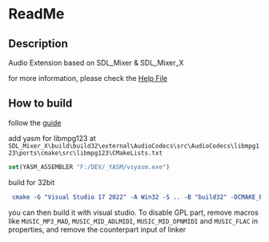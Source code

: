 # ReadMe

## Description

Audio Extension based on SDL_Mixer & SDL_Mixer_X

for more information, please check the [Help File](https://github.com/defisym/OpenFusionExamples/blob/master/Extensions/SDL_MIXER/ToInstall/Files/Help/SDL_MIXER/SDL_MIXER.md)

## How to build

follow the [guide](https://github.com/WohlSoft/SDL-Mixer-X/blob/master/docs/index.md#general-build-on-unix-like-platform-and-install-into-the-system)

add yasm for libmpg123 at `SDL_Mixer_X\build\build32\external\AudioCodecs\src\AudioCodecs\libmpg123\ports\cmake\src\libmpg123\CMakeLists.txt`

```cmake
set(YASM_ASSEMBLER "F:/DEV/_YASM/vsyasm.exe")
```

build for 32bit

```cmake
 cmake -G "Visual Studio 17 2022" -A Win32 -S .. -B "build32" -DCMAKE_BUILD_TYPE=Release -DDOWNLOAD_AUDIO_CODECS_DEPENDENCY=ON -DAUDIO_CODECS_BUILD_LOCAL_SDL2=ON
```
you can then build it with visual studio. To disable GPL part, remove macros like `MUSIC_MP3_MAD`, `MUSIC_MID_ADLMIDI`, `MUSIC_MID_OPNMIDI` and `MUSIC_FLAC` in properties, and remove the counterpart input of linker